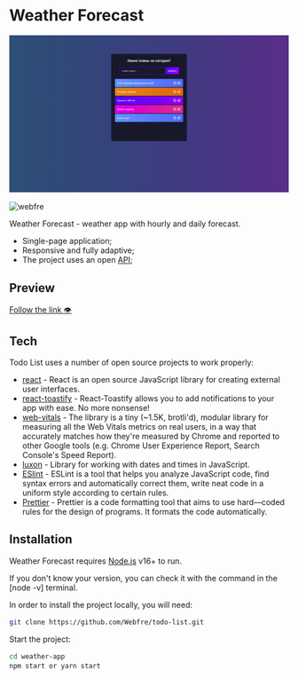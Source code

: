 # Weather Forecast

![Image alt](https://github.com/Webfre/todo-list/blob/main/src/assets/todolist.png)

<p align="left"> <img src="https://komarev.com/ghpvc/?username=webfre&label=Profile%20views&color=0e75b6&style=flat" alt="webfre" /> </p>

Weather Forecast - weather app with hourly and daily forecast.

- Single-page application;
- Responsive and fully adaptive;
- The project uses an open <a href="https://openweathermap.org/" target='_blank'>API</a>;

## Preview

<a href="https://webfre.github.io/todo-list/" target="_blank">Follow the link 👁</a>

## Tech

Todo List uses a number of open source projects to work properly:

- [react](https://reactjs.org/) - React is an open source JavaScript library for creating external user interfaces.
- [react-toastify](https://github.com/fkhadra/react-toastify) - React-Toastify allows you to add notifications to your app with ease. No more nonsense!
- [web-vitals](https://www.npmjs.com/package/web-vitals) - The library is a tiny (~1.5K, brotli'd), modular library for measuring all the Web Vitals metrics on real users, in a way that accurately matches how they're measured by Chrome and reported to other Google tools (e.g. Chrome User Experience Report, Search Console's Speed Report).
- [luxon](https://www.npmjs.com/package/luxon) - Library for working with dates and times in JavaScript.
- [ESlint](https://github.com/eslint/eslint) - ESLint is a tool that helps you analyze JavaScript code, find syntax errors and automatically correct them, write neat code in a uniform style according to certain rules.
- [Prettier](https://prettier.io/) - Prettier is a code formatting tool that aims to use hard—coded rules for the design of programs. It formats the code automatically.

## Installation

Weather Forecast requires [Node.js](https://nodejs.org/) v16+ to run.

If you don't know your version, you can check it with the command in the [node -v] terminal.

In order to install the project locally, you will need:

```sh
git clone https://github.com/Webfre/todo-list.git
```

Start the project:

```sh
cd weather-app
npm start or yarn start
```
